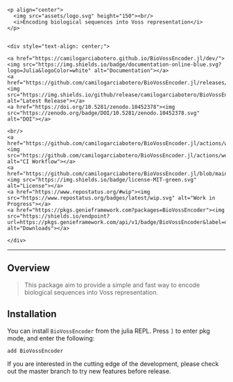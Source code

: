 ```@raw html
<p align="center">
  <img src="assets/logo.svg" height="150"><br/>
  <i>Encoding biological sequences into Voss representation</i>
</p>
```

```@raw html

<div style="text-align: center;">

<a href="https://camilogarciabotero.github.io/BioVossEncoder.jl/dev/"><img src="https://img.shields.io/badge/documentation-online-blue.svg?logo=Julia&logoColor=white" alt="Documentation"></a>
<a href="https://github.com/camilogarciabotero/BioVossEncoder.jl/releases/latest"><img src="https://img.shields.io/github/release/camilogarciabotero/BioVossEncoder.jl.svg" alt="Latest Release"></a>
<a href="https://doi.org/10.5281/zenodo.10452378"><img src="https://zenodo.org/badge/DOI/10.5281/zenodo.10452378.svg" alt="DOI"></a>

<br/>
<a href="https://github.com/camilogarciabotero/BioVossEncoder.jl/actions/workflows/CI.yml"><img src="https://github.com/camilogarciabotero/BioVossEncoder.jl/actions/workflows/CI.yml/badge.svg" alt="CI Workflow"></a>
<a href="https://github.com/camilogarciabotero/BioVossEncoder.jl/blob/main/LICENSE"><img src="https://img.shields.io/badge/license-MIT-green.svg" alt="License"></a>
<a href="https://www.repostatus.org/#wip"><img src="https://www.repostatus.org/badges/latest/wip.svg" alt="Work in Progress"></a>
<a href="https://pkgs.genieframework.com?packages=BioVossEncoder"><img src="https://shields.io/endpoint?url=https://pkgs.genieframework.com/api/v1/badge/BioVossEncoder&label=downloads" alt="Downloads"></a>

</div>

```

***

## Overview

> This package aim to provide a simple and fast way to encode biological sequences into Voss representation.

## Installation

You can install `BioVossEncoder` from the julia REPL. Press `]` to enter pkg
mode, and enter the following:

    add BioVossEncoder

If you are interested in the cutting edge of the development, please check out the master branch to try new features before release.
